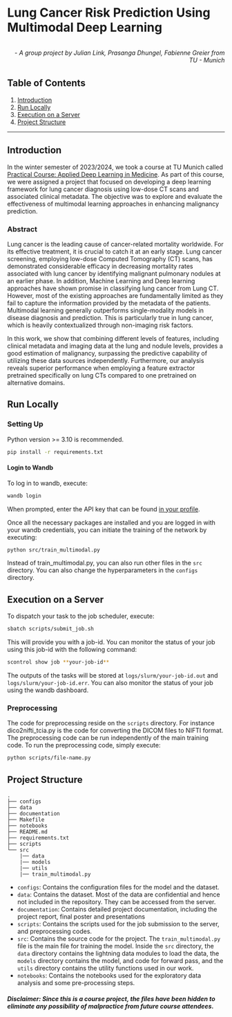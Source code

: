 # Lung Cancer Risk Prediction Using Multimodal Deep Learning
###### <h6 align="right"> - A group project by Julian Link, Prasanga Dhungel, Fabienne Greier from TU - Munich</h6>

## Table of Contents

1. [Introduction](#introduction)
2. [Run Locally](#run-locally)
3. [Execution on a Server](#execution-on-a-server)
4. [Project Structure](#project-structure)

---

## Introduction

In the winter semester of 2023/2024, we took a course at TU Munich called [Practical Course: Applied Deep Learning in Medicine](https://aim-lab.io/theses/practical/). As part of this course, we were assigned a project that focused on developing a deep learning framework for lung cancer diagnosis using low-dose CT scans and associated clinical metadata. The objective was to explore and evaluate the effectiveness of multimodal learning approaches in enhancing malignancy prediction.

### Abstract

Lung cancer is the leading cause of cancer-related mortality worldwide. For its effective treatment, it is crucial to catch it at an early stage. Lung cancer screening, employing  low-dose Computed Tomography (CT) scans, has demonstrated considerable efficacy in decreasing mortality rates associated with lung cancer by identifying malignant pulmonary nodules at an earlier phase. In addition, Machine Learning and Deep learning approaches have shown promise in classifying lung cancer from Lung CT. However, most of the existing approaches are fundamentally limited as they fail to capture the information  provided by the metadata of the patients. Multimodal learning generally outperforms single-modality models in disease diagnosis and prediction. This is particularly true in lung cancer, which is heavily contextualized through non-imaging risk factors.

In this work, we show that combining different levels of features, including clinical metadata and imaging data at the lung and nodule levels, provides a good estimation of malignancy, surpassing the predictive capability of utilizing these data sources independently. Furthermore, our analysis reveals superior performance when employing a feature extractor pretrained specifically on lung CTs compared to one pretrained on alternative domains.

## Run Locally

### Setting Up
Python version >= 3.10 is recommended.

```bash
pip install -r requirements.txt
```

#### Login to Wandb
To log in to wandb, execute:

```bash
wandb login
```

When prompted, enter the API key that can be found [in your profile](https://wandb.ai/authorize).


Once all the necessary packages are installed and you are logged in with your wandb credentials, you can initiate the training of the network by executing:

```bash
python src/train_multimodal.py
```

Instead of train_multimodal.py, you can also run other files in the `src` directory. You can also change the hyperparameters in the `configs` directory.

## Execution on a Server
To dispatch your task to the job scheduler, execute:

```bash
sbatch scripts/submit_job.sh
```

This will provide you with a job-id. You can monitor the status of your job using this job-id with the following command:

```bash
scontrol show job **your-job-id**
```

The outputs of the tasks will be stored at `logs/slurm/your-job-id.out` and `logs/slurm/your-job-id.err`. You can also monitor the status of your job using the wandb dashboard.

### Preprocessing
The code for preprocessing reside on the `scripts` directory. For instance dico2nifti_tcia.py is the code for converting the DICOM files to NIFTI format. The preprocessing code can be run independently of the main training code. To run the preprocessing code, simply execute:

```bash
python scripts/file-name.py
```

## Project Structure

```
.
├── configs
├── data
├── documentation
├── Makefile
├── notebooks
├── README.md
├── requirements.txt
├── scripts
└── src
    |── data
    |── models
    |── utils
    |── train_multimodal.py

```

- `configs`: Contains the configuration files for the model and the dataset.
- `data`: Contains the dataset. Most of the data are confidential and hence not included in the repository. They can be accessed from the server.
- `documentation`: Contains detailed project documentation, including the project report, final poster and presentations
- `scripts`: Contains the scripts used for the job submission to the server, and preprocessing codes.
- `src`: Contains the source code for the project. The `train_multimodal.py` file is the main file for training the model. Inside the `src` directory, the `data` directory contains the lightning data modules to load the data, the `models` directory contains the model, and code for forward pass, and the `utils` directory contains the utility functions used in our work.
- `notebooks`: Contains the notebooks used for the exploratory data analysis and some pre-processing steps.

##### Disclaimer: Since this is a course project, the files have been hidden to eliminate any possibility of malpractice from future course attendees.
